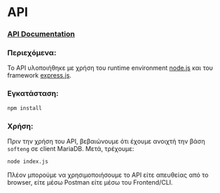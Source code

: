 # API
### [API Documentation](https://documenter.getpostman.com/view/1431074/UVRBnmNR)
### Περιεχόμενα:

Το API υλοποιήθηκε με χρήση του runtime environment [node.js](https://nodejs.org/en/) και του framework [express.js](https://expressjs.com/).

### Εγκατάσταση:

```bash
npm install
```

### Χρήση:
Πριν την χρήση του API, βεβαιώνουμε ότι έχουμε ανοιχτή την βάση `softeng` σε client MariaDΒ. Μετά, τρέχουμε:

```bash
node index.js
```
Πλέον μπορούμε να χρησιμοποιήσουμε το API είτε απευθείας από το browser, είτε μέσω Postman είτε μέσω του Frontend/CLI.

